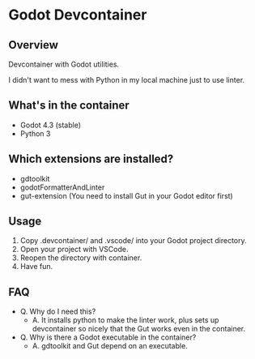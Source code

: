 # Godot Devcontainer

## Overview

Devcontainer with Godot utilities.

I didn't want to mess with Python in my local machine just to use linter.

## What's in the container

- Godot 4.3 (stable)
- Python 3

## Which extensions are installed?

- gdtoolkit
- godotFormatterAndLinter
- gut-extension (You need to install Gut in your Godot editor first)

## Usage

1. Copy .devcontainer/ and .vscode/ into your Godot project directory.
2. Open your project with VSCode.
3. Reopen the directory with container.
4. Have fun.

## FAQ

- Q. Why do I need this?
    - A. It installs python to make the linter work, 
      plus sets up devcontainer so nicely that the Gut works even in the container.
- Q. Why is there a Godot executable in the container?
    - A. gdtoolkit and Gut depend on an executable.

